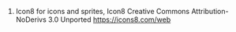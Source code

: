 1. Icon8 for icons and sprites, Icon8
   Creative Commons Attribution-NoDerivs 3.0 Unported
   https://icons8.com/web
